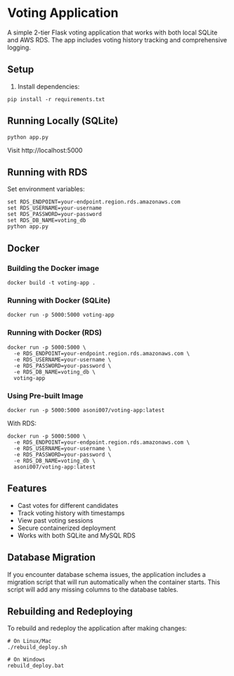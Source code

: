 # Voting Application

A simple 2-tier Flask voting application that works with both local SQLite and AWS RDS. The app includes voting history tracking and comprehensive logging.

## Setup

1. Install dependencies:
```
pip install -r requirements.txt
```

## Running Locally (SQLite)

```
python app.py
```
Visit http://localhost:5000

## Running with RDS

Set environment variables:
```
set RDS_ENDPOINT=your-endpoint.region.rds.amazonaws.com
set RDS_USERNAME=your-username
set RDS_PASSWORD=your-password
set RDS_DB_NAME=voting_db
python app.py
```

## Docker

### Building the Docker image
```
docker build -t voting-app .
```

### Running with Docker (SQLite)
```
docker run -p 5000:5000 voting-app
```

### Running with Docker (RDS)
```
docker run -p 5000:5000 \
  -e RDS_ENDPOINT=your-endpoint.region.rds.amazonaws.com \
  -e RDS_USERNAME=your-username \
  -e RDS_PASSWORD=your-password \
  -e RDS_DB_NAME=voting_db \
  voting-app
```

### Using Pre-built Image
```
docker run -p 5000:5000 asoni007/voting-app:latest
```

With RDS:
```
docker run -p 5000:5000 \
  -e RDS_ENDPOINT=your-endpoint.region.rds.amazonaws.com \
  -e RDS_USERNAME=your-username \
  -e RDS_PASSWORD=your-password \
  -e RDS_DB_NAME=voting_db \
  asoni007/voting-app:latest
```

## Features

- Cast votes for different candidates
- Track voting history with timestamps
- View past voting sessions
- Secure containerized deployment
- Works with both SQLite and MySQL RDS

## Database Migration

If you encounter database schema issues, the application includes a migration script that will run automatically when the container starts. This script will add any missing columns to the database tables.

## Rebuilding and Redeploying

To rebuild and redeploy the application after making changes:

```
# On Linux/Mac
./rebuild_deploy.sh

# On Windows
rebuild_deploy.bat
```
